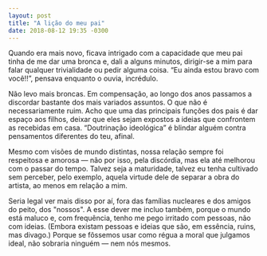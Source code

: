 ```yaml
---
layout: post
title: "A lição do meu pai"
date: 2018-08-12 19:35 -0300
---
```

Quando era mais novo, ficava intrigado com a capacidade que meu pai tinha de me dar uma bronca e, dali a alguns minutos, dirigir-se a mim para falar qualquer trivialidade ou pedir alguma coisa. “Eu ainda estou bravo com você!!”, pensava enquanto o ouvia, incrédulo.

Não levo mais broncas. Em compensação, ao longo dos anos passamos a discordar bastante dos mais variados assuntos. O que não é necessariamente ruim. Acho que uma das principais funções dos pais é dar espaço aos filhos, deixar que eles sejam expostos a ideias que confrontem as recebidas em casa. “Doutrinação ideológica” é blindar alguém contra pensamentos diferentes do teu, afinal.

Mesmo com visões de mundo distintas, nossa relação sempre foi respeitosa e amorosa — não por isso, pela discórdia, mas ela até melhorou com o passar do tempo. Talvez seja a maturidade, talvez eu tenha cultivado sem perceber, pelo exemplo, aquela virtude dele de separar a obra do artista, ao menos em relação a mim.

Seria legal ver mais disso por aí, fora das famílias nucleares e dos amigos do peito, dos "nossos". A esse dever me incluo também, porque o mundo está maluco e, com frequência, tenho me pego irritado com pessoas, não com ideias. (Embora existam pessoas e ideias que são, em essência, ruins, mas divago.) Porque se fôssemos usar como régua a moral que julgamos ideal, não sobraria ninguém — nem nós mesmos.
